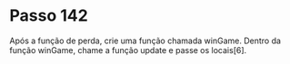 # Passo 142

Após a função de perda, crie uma função chamada winGame. Dentro da função winGame, chame a função update e passe os locais[6].